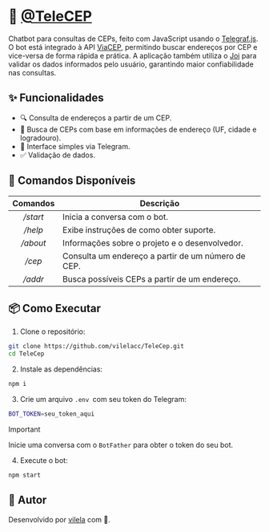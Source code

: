 # 🤖 [@TeleCEP](https://telegram.me/@TeleCepBot) 

Chatbot para consultas de CEPs, feito com JavaScript usando o [Telegraf.js](https://telegraf.js.org/). O bot está integrado à API [ViaCEP](https://viacep.com.br/), permitindo buscar endereços por CEP e vice-versa de forma rápida e prática. A aplicação também utiliza o [Joi](https://joi.dev/) para validar os dados informados pelo usuário, garantindo maior confiabilidade nas consultas.

## ✨ Funcionalidades

* 🔍 Consulta de endereços a partir de um CEP.
* 🧭 Busca de CEPs com base em informações de endereço (UF, cidade e logradouro).
* 💬 Interface simples via Telegram.
* ✅ Validação de dados.

## 🚀 Comandos Disponíveis

| **Comandos** |                   **Descrição**                  |
|:------------:|--------------------------------------------------|
|   _/start_   | Inicia a conversa com o bot.                                   |
|    _/help_   | Exibe instruções de como obter suporte.       |
|   _/about_   | Informações sobre o projeto e o desenvolvedor. |
|    _/cep_    | Consulta um endereço a partir de um número de CEP.      |
|    _/addr_   | Busca possíveis CEPs a partir de um endereço.    |

## 📦 Como Executar

1. Clone o repositório:

```bash
git clone https://github.com/vilelacc/TeleCep.git
cd TeleCep
```

2. Instale as dependências:
```bash
npm i
```

3. Crie um arquivo ``.env ``com seu token do Telegram:

```bash
BOT_TOKEN=seu_token_aqui
```
> [!IMPORTANT]  
> Inicie uma conversa com o ``BotFather`` para obter o  token do seu bot.

4. Execute o bot:

```bash
npm start
```

## 👤 Autor
Desenvolvido por [vilela](https://github.com/vilelacc) com 💙.

